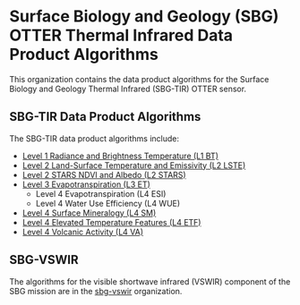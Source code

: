 # Surface Biology and Geology (SBG) OTTER Thermal Infrared Data Product Algorithms

This organization contains the data product algorithms for the Surface Biology and Geology Thermal Infrared (SBG-TIR) OTTER sensor.

## SBG-TIR Data Product Algorithms

The SBG-TIR data product algorithms include:
- [Level 1 Radiance and Brightness Temperature (L1 BT)](https://github.com/sbg-tir/SBG-TIR-L1)
- [Level 2 Land-Surface Temperature and Emissivity (L2 LSTE)](https://github.com/sbg-tir/SBG-TIR-L2-LSTE)
- [Level 2 STARS NDVI and Albedo (L2 STARS)](https://github.com/sbg-tir/SBG-TIR-L2-STARS)
- [Level 3 Evapotranspiration (L3 ET)](https://github.com/sbg-tir/SBG-TIR-L3-ET)
  - Level 4 Evapotranspiration (L4 ESI)
  - Level 4 Water Use Efficiency (L4 WUE)
- [Level 4 Surface Mineralogy (L4 SM)](https://github.com/sbg-tir/SBG-TIR-L3-SM)
- [Level 4 Elevated Temperature Features (L4 ETF)](https://github.com/sbg-tir/SBG-TIR-L3-ETF)
- [Level 4 Volcanic Activity (L4 VA)](https://github.com/sbg-tir/SBG-TIR-L4-VA)

## SBG-VSWIR

The algorithms for the visible shortwave infrared (VSWIR) component of the SBG mission are in the [sbg-vswir](https://github.com/sbg-vswir) organization.
